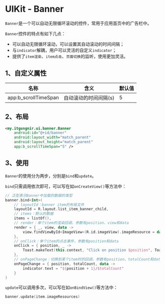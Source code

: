 # UIKit - Banner

`Banner`是一个可以自动无限循环滚动的控件，常用于应用首页中的广告栏中。

`Banner`控件的特点有如下几点：
* 可以自动无限循环滚动，可以设置其自动滚动的时间间隔；
* 与`indicator`解耦，用户可以灵活的自定义`indicator`；
* 提供了`item渲染`、`item点击`、`页面切换`的监听，使用更加灵活。

## 1、自定义属性
|名称|含义|默认值|
|---|---|---|
|app:b_scrollTimeSpan|自动滚动的时间间隔(s)|5|

## 2、布局
```xml
<my.itgungnir.ui.banner.Banner
    android:id="@+id/banner"
    android:layout_width="match_parent"
    android:layout_height="match_parent"
    app:b_scrollTimeSpan="5" />
```

## 3、使用
`Banner`的使用分为两步，分别是`bind`和`update`。

`bind`只需调用依次即可，可以写在如`onCreateView()`等方法中：
```kotlin
// 泛型表示Banner中加载的数据的类型
banner.bind<Int>(
    // layoutId：banner item的布局文件
    layoutId = R.layout.list_item_banner_child,
    // items：默认的数据
    items = listOf(),
    // render：单个item的渲染回调，参数有position、view和data
    render = { _, view, data ->
        view.findViewById<ImageView>(R.id.imageView).imageResource = data
    },
    // onClick：单个item的点击事件，参数有position和data
    onClick = { position, _ ->
        Toast.makeText(this.context, "Click on position $position", Toast.LENGTH_SHORT).show()
    },
    // onPageChange：切换到某个item时的回调，参数有position、totalCount和data
    onPageChange = { position, totalCount, data ->
        indicator.text = "${position + 1}/$totalCount"
    }
)
```

`update`可以调用多次，可以写在如`onBindView()`等方法中：
```kotlin
banner.update(item.imageResources)
```